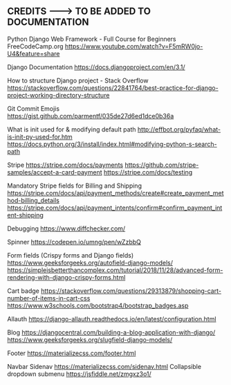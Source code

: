 ## CREDITS ---> TO BE ADDED TO DOCUMENTATION
Python Django Web Framework - Full Course for Beginners
FreeCodeCamp.org
https://www.youtube.com/watch?v=F5mRW0jo-U4&feature=share

Django Documentation
https://docs.djangoproject.com/en/3.1/

How to structure Django project - Stack Overflow
https://stackoverflow.com/questions/22841764/best-practice-for-django-project-working-directory-structure

Git Commit Emojis 
https://gist.github.com/parmentf/035de27d6ed1dce0b36a

What is init used for & modifying default path
http://effbot.org/pyfaq/what-is-init-py-used-for.htm
https://docs.python.org/3/install/index.html#modifying-python-s-search-path

Stripe
https://stripe.com/docs/payments
https://github.com/stripe-samples/accept-a-card-payment
https://stripe.com/docs/testing

Mandatory Stripe fields for Billing and Shipping
https://stripe.com/docs/api/payment_methods/create#create_payment_method-billing_details
https://stripe.com/docs/api/payment_intents/confirm#confirm_payment_intent-shipping

Debugging
https://www.diffchecker.com/

Spinner
https://codepen.io/umng/pen/wZzbbQ

Form fields (Crispy forms and Django fields)
https://www.geeksforgeeks.org/autofield-django-models/
https://simpleisbetterthancomplex.com/tutorial/2018/11/28/advanced-form-rendering-with-django-crispy-forms.html

Cart badge
https://stackoverflow.com/questions/29313879/shopping-cart-number-of-items-in-cart-css
https://www.w3schools.com/bootstrap4/bootstrap_badges.asp

Allauth
https://django-allauth.readthedocs.io/en/latest/configuration.html

Blog
https://djangocentral.com/building-a-blog-application-with-django/
https://www.geeksforgeeks.org/slugfield-django-models/

Footer
https://materializecss.com/footer.html

Navbar
Sidenav
https://materializecss.com/sidenav.html
Collapsible dropdown submenu
https://jsfiddle.net/zmgxz3o1/